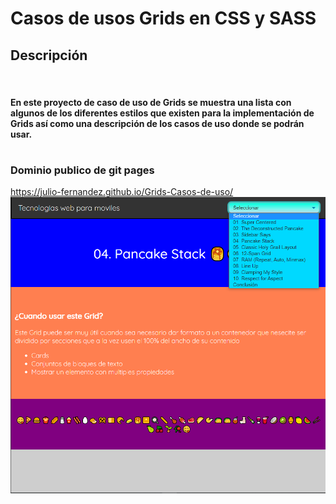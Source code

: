# Casos de usos Grids en CSS y SASS

## Descripci&oacute;n

<br>

#### En este proyecto de caso de uso de Grids se muestra una lista con algunos de los diferentes estilos que existen para la implementaci&oacute;n de Grids as&iacute; como una descripci&oacute;n de los casos de uso donde se podr&aacute;n usar.

#

### Dominio publico de git pages



https://julio-fernandez.github.io/Grids-Casos-de-uso/
<img src="Screenshot.png">
